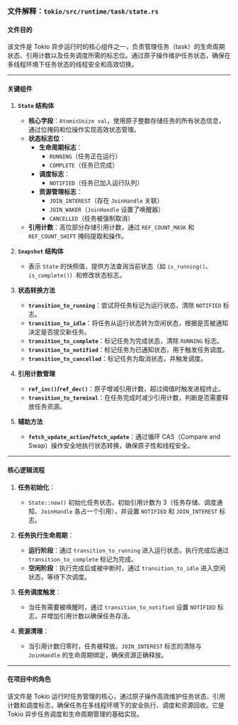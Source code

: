 ### 文件解释：`tokio/src/runtime/task/state.rs`

#### **文件目的**
该文件是 Tokio 异步运行时的核心组件之一，负责管理任务（task）的生命周期状态、引用计数以及任务调度所需的标志位。通过原子操作维护任务状态，确保在多线程环境下任务状态的线程安全和高效切换。

---

#### **关键组件**

1. **`State` 结构体**
   - **核心字段**：`AtomicUsize val`，使用原子整数存储任务的所有状态信息，通过位掩码和位操作实现高效状态管理。
   - **状态标志位**：
     - **生命周期标志**：
       - `RUNNING`（任务正在运行）
       - `COMPLETE`（任务已完成）
     - **调度标志**：
       - `NOTIFIED`（任务已加入运行队列）
     - **资源管理标志**：
       - `JOIN_INTEREST`（存在 `JoinHandle` 关联）
       - `JOIN_WAKER`（`JoinHandle` 设置了唤醒器）
       - `CANCELLED`（任务被强制取消）
   - **引用计数**：高位部分存储引用计数，通过 `REF_COUNT_MASK` 和 `REF_COUNT_SHIFT` 掩码提取和操作。

2. **`Snapshot` 结构体**
   - 表示 `State` 的快照值，提供方法查询当前状态（如 `is_running()`、`is_complete()`）和修改状态标志。

3. **状态转换方法**
   - **`transition_to_running`**：尝试将任务标记为运行状态，清除 `NOTIFIED` 标志。
   - **`transition_to_idle`**：将任务从运行状态转为空闲状态，根据是否被通知决定是否提交新任务。
   - **`transition_to_complete`**：标记任务为完成状态，清除 `RUNNING` 标志。
   - **`transition_to_notified`**：标记任务为已通知状态，用于触发任务调度。
   - **`transition_to_cancelled`**：标记任务为取消状态，并触发调度。

4. **引用计数管理**
   - **`ref_inc()`/`ref_dec()`**：原子增减引用计数，超过阈值时触发进程终止。
   - **`transition_to_terminal`**：在任务完成时减少引用计数，判断是否需要释放任务资源。

5. **辅助方法**
   - **`fetch_update_action`/`fetch_update`**：通过循环 CAS（Compare and Swap）操作安全地执行状态转换，确保原子性和线程安全。

---

#### **核心逻辑流程**
1. **任务初始化**：
   - `State::new()` 初始化任务状态，初始引用计数为 3（任务存储、调度通知、`JoinHandle` 各占一个引用），并设置 `NOTIFIED` 和 `JOIN_INTEREST` 标志。

2. **任务执行生命周期**：
   - **运行阶段**：通过 `transition_to_running` 进入运行状态，执行完成后通过 `transition_to_complete` 标记为完成。
   - **空闲阶段**：执行完成后或被中断时，通过 `transition_to_idle` 进入空闲状态，等待下次调度。

3. **任务调度触发**：
   - 当任务需要被唤醒时，通过 `transition_to_notified` 设置 `NOTIFIED` 标志，并增加引用计数以确保任务存活。

4. **资源清理**：
   - 当引用计数归零时，任务被释放。`JOIN_INTEREST` 标志的清除与 `JoinHandle` 的生命周期绑定，确保资源正确释放。

---

#### **在项目中的角色**
该文件是 Tokio 运行时任务管理的核心，通过原子操作高效维护任务状态、引用计数和调度标志，确保任务在多线程环境下的安全执行、调度和资源回收。它是 Tokio 异步任务调度和生命周期管理的基础实现。
